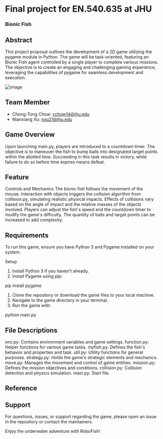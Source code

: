 # Final project for EN.540.635 at JHU
### Bionic Fish
## Abstract
This project proposal outlines the development of a 2D game utilizing the pygame module
in Python. The game will be task-oriented, featuring an Bionic Fish agent controlled by a
single player to complete various missions. The objective is to create an engaging and
challenging gaming experience, leveraging the capabilities of pygame for seamless
development and execution.

![image](https://github.com/chowchongtong/BionicFish/assets/74456922/dfeb255d-8386-44e1-8f9d-22358f8e5279)

## Team Member
- Chong-Tong Chow: cchow14@jhu.edu  
- Nianxiang Xu: nxu21@jhu.edu

## Game Overview
Upon launching main.py, players are introduced to a countdown timer. The objective is to maneuver the fish to bump balls into designated target points within the allotted time. Succeeding in this task results in victory, while failure to do so before time expires means defeat.
## Feature 
Controls and Mechanics
The bionic fish follows the movement of the mouse.
Interaction with objects triggers the collision algorithm from collision.py, simulating realistic physical impacts.
Effects of collisions vary based on the angle of impact and the relative masses of the objects involved.
Players can adjust the fish's speed and the countdown timer to modify the game's difficulty.
The quantity of balls and target points can be increased to add complexity.

## Requirements
To run this game, ensure you have Python 3 and Pygame installed on your system.

Setup
1. Install Python 3 if you haven't already.
2. Install Pygame using pip:
   
pip install pygame

1. Clone the repository or download the game files to your local machine.
2. Navigate to the game directory in your terminal.
3. Run the game with:

python main.py

## File Descriptions
env.py: Contains environment variables and game settings.
function.py: Helper functions for various game tasks.
myfish.py: Defines the fish's behavior and properties and task.
util.py: Utility functions for general purposes.
strategy.py: Holds the game's strategic elements and mechanics.
move.py: Manages the movement and control of game entities.
mission.py: Defines the mission objectives and conditions.
collision.py: Collision detection and physics simulation.
main.py: Start file.

## Reference

## Support
For questions, issues, or support regarding the game, please open an issue in the repository or contact the maintainers.

Enjoy the underwater adventure with RoboFish!

